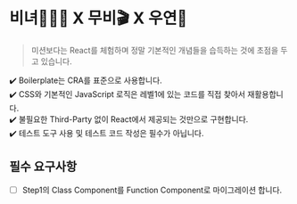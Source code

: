 # 비녀🙍🏽‍♀️ X 무비🎬 X 우연🔮

> 미션보다는 React를 체험하며 정말 기본적인 개념들을 습득하는 것에 초점을 두고 있습니다.

✔️ Boilerplate는 CRA를 표준으로 사용합니다.  
✔️ CSS와 기본적인 JavaScript 로직은 레벨1에 있는 코드를 직접 찾아서 재활용합니다.  
✔️ 불필요한 Third-Party 없이 React에서 제공되는 것만으로 구현합니다.  
✔️ 테스트 도구 사용 및 테스트 코드 작성은 필수가 아닙니다.

## 필수 요구사항

- [ ] Step1의 Class Component를 Function Component로 마이그레이션 합니다.
